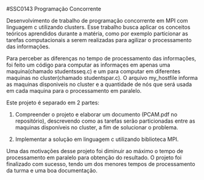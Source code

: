 #SSC0143 Programação Concorrente 

Desenvolvimento de trabalho de programação concorrente em MPI com linguagem c utilizando clusters. Esse trabalho busca aplicar os conceitos teóricos aprendidos durante a matéria, como por exemplo particionar as tarefas computacionais a serem realizadas para agilizar o processamento das informações. 

Para perceber as diferenças no tempo de processamento das informações, foi feito um código para computar as informaçes em apenas uma maquina(chamado studentsseq.c) e um para computar em diferentes maquinas no cluster(chamado studentspar.c). O arquivo my_hostfile informa as maquinas disponiveis no cluster e a quantidade de nós que será usada em cada maquina para o processamento em paralelo.

Este projeto é separado em 2 partes: 

1) Compreender o projeto e elaborar um documento (PCAM.pdf no repositório), descrevendo como as tarefas serão particionadas entre as maquinas disponíveis no cluster, a fim de solucionar o problema.

2) Implementar a solução em linguagem c utilizando biblioteca MPI.

Uma das motivações desse projeto foi diminuir ao máximo o tempo de processamento em paralelo para obtenção do resultado. O projeto foi finalizado com sucesso, tendo um dos menores tempos de processamento da turma e uma boa documentação.
